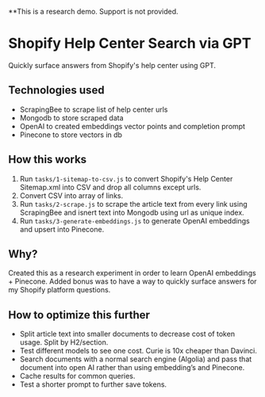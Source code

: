**This is a research demo. Support is not provided.

# Shopify Help Center Search via GPT
Quickly surface answers from Shopify's help center using GPT.

## Technologies used
- ScrapingBee to scrape list of help center urls
- Mongodb to store scraped data
- OpenAI to created embeddings vector points and completion prompt
- Pinecone to store vectors in db

## How this works
1. Run `tasks/1-sitemap-to-csv.js` to convert Shopify's Help Center Sitemap.xml into CSV and drop all columns except urls.
2. Convert CSV into array of links.
3. Run `tasks/2-scrape.js` to scrape the article text from every link using ScrapingBee and isnert text into Mongodb using url as unique index.
4. Run `tasks/3-generate-embeddings.js` to generate OpenAI embeddings and upsert into Pinecone.

## Why?
Created this as a research experiment in order to learn OpenAI embeddings + Pinecone. Added bonus was to have a way to quickly surface answers for my Shopify platform questions.

## How to optimize this further
- Split article text into smaller documents to decrease cost of token usage. Split by H2/section. 
- Test different models to see one cost. Curie is 10x cheaper than Davinci.
- Search documents with a normal search engine (Algolia) and pass that document into open AI rather than using embedding’s and Pinecone.
- Cache results for common queries.
- Test a shorter prompt to further save tokens.


